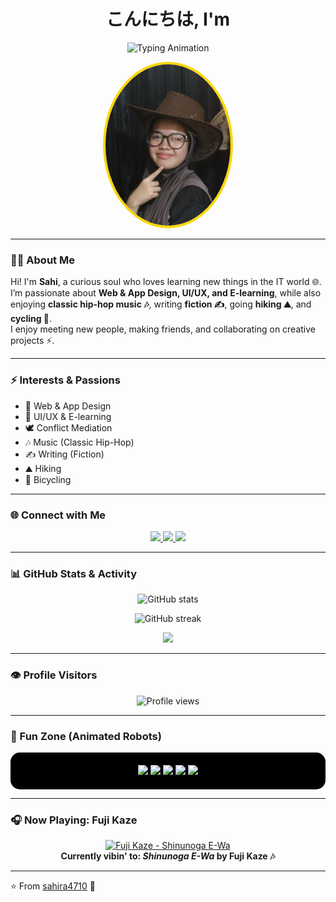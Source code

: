 <!-- Profile README for sahira4710 -->

<h1 align="center">こんにちは, I'm</h1>

<p align="center">
  <img src="https://readme-typing-svg.herokuapp.com?font=Fira+Code&size=36&pause=1000&color=FFD700&center=true&vCenter=true&width=500&lines=Sahi+🤖;Web+%26+App+Designer;UI%2FUX+Explorer;Music+%26+Fiction+Writer;Hiker+%26+Cyclist" alt="Typing Animation" />
</p>

<p align="center">
  <img src="sahi.png" alt="Profile Picture" width="200" style="border-radius:50%; border:4px solid gold;" />
</p>

---

### 👩‍💻 About Me  
Hi! I'm **Sahi**, a curious soul who loves learning new things in the IT world 🌐.  
I’m passionate about **Web & App Design, UI/UX, and E-learning**, while also enjoying **classic hip-hop music 🎶**, writing **fiction ✍️**, going **hiking ⛰️**, and **cycling 🚴**.  
I enjoy meeting new people, making friends, and collaborating on creative projects ⚡.  

---

### ⚡ Interests & Passions
- 🎨 Web & App Design  
- 🤖 UI/UX & E-learning  
- 🕊️ Conflict Mediation  
- 🎶 Music (Classic Hip-Hop)  
- ✍️ Writing (Fiction)  
- ⛰️ Hiking  
- 🚴 Bicycling  

---

### 🌐 Connect with Me  
<p align="center">
  <a href="https://x.com/cobeliaew" target="_blank">
    <img src="https://img.shields.io/badge/X-FFD700?style=for-the-badge&logo=x&logoColor=black" />
  </a>
  <a href="https://www.tiktok.com/@chocob111_" target="_blank">
    <img src="https://img.shields.io/badge/TikTok-FFD700?style=for-the-badge&logo=tiktok&logoColor=black" />
  </a>
  <a href="https://instagram.com/summerlen_" target="_blank">
    <img src="https://img.shields.io/badge/Instagram-FFD700?style=for-the-badge&logo=instagram&logoColor=black" />
  </a>
</p>

---

### 📊 GitHub Stats & Activity  

<p align="center">
  <img src="https://github-readme-stats.vercel.app/api?username=sahira4710&show_icons=true&title_color=FFD700&icon_color=FFD700&text_color=fff&bg_color=000000" alt="GitHub stats" />
</p>

<p align="center">
  <img src="https://github-readme-streak-stats.herokuapp.com/?user=sahira4710&theme=highcontrast&ring=FFD700&fire=FFD700&currStreakLabel=FFD700" alt="GitHub streak" />
</p>

<p align="center">
  <img src="https://github-profile-summary-cards.vercel.app/api/cards/profile-details?username=sahira4710&theme=github_dark" />
</p>

---

### 👁️ Profile Visitors  
<p align="center">
  <img src="https://komarev.com/ghpvc/?username=sahira4710&color=FFD700&style=flat-square" alt="Profile views" />
</p>

---

### 🤖 Fun Zone (Animated Robots)  
<p align="center" style="background-color:black; border-radius:15px; padding:20px;">
  <img src="https://media.giphy.com/media/bcKmIWkUMCjVm/giphy.gif" width="120" />  
  <img src="https://media.giphy.com/media/LHZyixOnHwDDy/giphy.gif" width="120" />  
  <img src="https://media.giphy.com/media/QTfX9Ejfra3ZmNxh6B/giphy.gif" width="120" />  
  <img src="https://media.giphy.com/media/coxQHKASG60HrHtvkt/giphy.gif" width="120" />  
  <img src="https://media.giphy.com/media/hpXdHPfFI5wTABdDx9/giphy.gif" width="120" />  
</p>

---

### 🎧 Now Playing: Fuji Kaze  

<p align="center">
  <a href="https://open.spotify.com/track/4EpZ4eYuZOwPSSwyqpdHnJ" target="_blank">
    <img src="https://i.scdn.co/image/ab67616d0000b273ad1c159f0f71b682cf75e73b" width="250" alt="Fuji Kaze - Shinunoga E-Wa" />
  </a>
  <br>
  <b>Currently vibin' to: <i>Shinunoga E-Wa</i> by Fuji Kaze 🎶</b>
</p>

---

⭐️ From [sahira4710](https://github.com/sahira4710) 🌟



